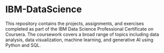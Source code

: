 # IBM-DataScience
This repository contains the projects, assignments, and exercises completed as part of the IBM Data Science Professional Certificate on Coursera. The coursework covers a broad range of topics including data analysis, data visualization, machine learning, and generative AI using Python and SQL. 
